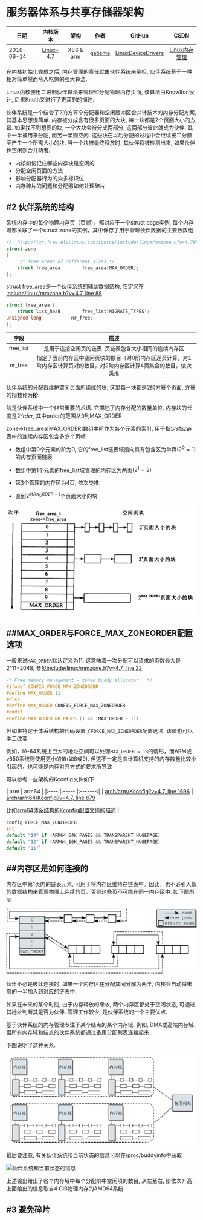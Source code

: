 服务器体系与共享存储器架构
=======

| 日期 | 内核版本 | 架构| 作者 | GitHub| CSDN |
| ------- |:-------:|:-------:|:-------:|:-------:|:-------:|
| 2016-06-14 | [Linux-4.7](http://lxr.free-electrons.com/source/?v=4.7) | X86 & arm | [gatieme](http://blog.csdn.net/gatieme) | [LinuxDeviceDrivers](https://github.com/gatieme/LDD-LinuxDeviceDrivers) | [Linux内存管理](http://blog.csdn.net/gatieme/article/category/6225543) |




在内核初始化完成之后, 内存管理的责任就由伙伴系统来承担. 伙伴系统基于一种相对简单然而令人吃惊的强大算法.

Linux内核使用二进制伙伴算法来管理和分配物理内存页面, 该算法由Knowlton设计, 后来Knuth又进行了更深刻的描述.

伙伴系统是一个结合了2的方幂个分配器和空闲缓冲区合并计技术的内存分配方案, 其基本思想很简单. 内存被分成含有很多页面的大块, 每一块都是2个页面大小的方幂. 如果找不到想要的块, 一个大块会被分成两部分, 这两部分彼此就成为伙伴. 其中一半被用来分配, 而另一半则空闲. 这些块在以后分配的过程中会继续被二分直至产生一个所需大小的块. 当一个块被最终释放时, 其伙伴将被检测出来, 如果伙伴也空闲则合并两者.

*	内核如何记住哪些内存块是空闲的
*	分配空闲页面的方法
*	影响分配器行为的众多标识位
*	内存碎片的问题和分配器如何处理碎片




#2	伙伴系统的结构
-------


系统内存中的每个物理内存页（页帧），都对应于一个struct page实例, 每个内存域都关联了一个struct zone的实例，其中保存了用于管理伙伴数据的主要数数组


```cpp
//  http://lxr.free-electrons.com/source/include/linux/mmzone.h?v=4.7#L324
struct zone
{
	 /* free areas of different sizes */
	struct free_area        free_area[MAX_ORDER];
};
```

struct free_area是一个伙伴系统的辅助数据结构, 它定义在[include/linux/mmzone.h?v=4.7, line 88](http://lxr.free-electrons.com/source/include/linux/mmzone.h?v=4.7#L88)

```cpp
struct free_area {
	struct list_head        free_list[MIGRATE_TYPES];
unsigned long           nr_free;
};
```

| 字段 | 描述 |
|:-----:|:-----:|
| free_list | 是用于连接空闲页的链表. 页链表包含大小相同的连续内存区 |
| nr_free | 指定了当前内存区中空闲页块的数目（对0阶内存区逐页计算，对1阶内存区计算页对的数目，对2阶内存区计算4页集合的数目，依次类推 |



伙伴系统的分配器维护空闲页面所组成的块, 这里每一块都是2的方幂个页面, 方幂的指数称为**阶**.


阶是伙伴系统中一个非常重要的术语. 它描述了内存分配的数量单位. 内存块的长度是$2^order$, 其中order的范围从0到MAX_ORDER


zone->free_area[MAX_ORDER]数组中阶作为各个元素的索引, 用于指定对应链表中的连续内存区包含多少个页帧.

*	数组中第0个元素的阶为0, 它的free_list链表域指向具有包含区为单页($2^0=1$)的内存页面链表

*	数组中第1个元素的free_list域管理的内存区为两页($2^1=2$)

*	第3个管理的内存区为4页, 依次类推.

*	直到$2^{MAX_ORDER-1}$个页面大小的块

![空闲页快](../images/order_free_list.png)


##MAX_ORDER与FORCE_MAX_ZONEORDER配置选项
-------

一般来说`MAX_ORDER`默认定义为11, 这意味着一次分配可以请求的页数最大是2^11=2048, 参见[include/linux/mmzone.h?v=4.7, line 22](http://lxr.free-electrons.com/source/include/linux/mmzone.h?v=4.7#L22)

```cpp
/* Free memory management - zoned buddy allocator.  */
#ifndef CONFIG_FORCE_MAX_ZONEORDER
#define MAX_ORDER 11
#else
#define MAX_ORDER CONFIG_FORCE_MAX_ZONEORDER
#endif
#define MAX_ORDER_NR_PAGES (1 << (MAX_ORDER - 1))
```



但如果特定于体系结构的代码设置了`FORCE_MAX_ZONEORDER`配置选项, 该值也可以手工改变

例如，IA-64系统上巨大的地址空间可以处理`MAX_ORDER = 18`的情形，而ARM或v850系统则使用更小的值(如8或9). 但这不一定是由计算机支持的内存数量比较小引起的，也可能是内存对齐方式的要求所导致


可以参考一些架构的Kconfig文件如下

| arm | arm64 |
|:----:|:-----:|:-------:|
| [arch/arm/Kconfig?v=4.7, line 1696](http://lxr.free-electrons.com/source/arch/arm/Kconfig?v=4.7#L1696) | [arch/arm64/Kconfig?v=4.7, line 679](http://lxr.free-electrons.com/source/arch/arm64/Kconfig?v=4.7#L679)


比如[arm64体系结构的Kconfig配置文件的描述](http://lxr.free-electrons.com/source/arch/arm64/Kconfig?v=4.7#L679) |

```cpp
config FORCE_MAX_ZONEORDER
int
default "14" if (ARM64_64K_PAGES && TRANSPARENT_HUGEPAGE)
default "12" if (ARM64_16K_PAGES && TRANSPARENT_HUGEPAGE)
default "11"`
```






##内存区是如何连接的
-------

内存区中第1页内的链表元素, 可用于将内存区维持在链表中。因此，也不必引入新的数据结构来管理物理上连续的页，否则这些页不可能在同一内存区中. 如下图所示


![伙伴系统中相互连接的内存区](../images/buddy_node_connect.png)


伙伴不必是彼此连接的. 如果一个内存区在分配其间分解为两半, 内核会自动将未用的一半加入到对应的链表中.

如果在未来的某个时刻, 由于内存释放的缘故, 两个内存区都处于空闲状态, 可通过其地址判断其是否为伙伴. 管理工作较少, 是伙伴系统的一个主要优点.

基于伙伴系统的内存管理专注于某个结点的某个内存域, 例如, DMA或高端内存域. 但所有内存域和结点的伙伴系统都通过备用分配列表连接起来.

下图说明了这种关系.

![伙伴系统和内存域／结点之间的关系](../images/buddy_and_node_zone.png)


最后要注意, 有关伙伴系统和当前状态的信息可以在/proc/buddyinfo中获取

![伙伴系统和当前状态的信息](../images/buddy_info.png)


上述输出给出了各个内存域中每个分配阶中空闲项的数目, 从左至右, 阶依次升高. 上面给出的信息取自4 GiB物理内存的AMD64系统.


#3	避免碎片
-------




